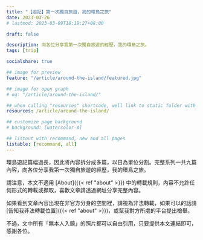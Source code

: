 ```yaml
---
title: "【遊記】第一次獨自旅遊，我的環島之旅"
date: 2023-03-26
# lastmod: 2023-03-09T18:19:27+08:00

draft: false

description: 向各位分享我第一次獨自旅遊的經歷，我的環島之旅。
tags: [trip]

socialshare: true

## image for preview
feature: "/article/around-the-island/featured.jpg"

## image for open graph
# og: "/article/around-the-island/"

## when calling "resources" shortcode, well link to static folder with this path 
resources: /article/around-the-island/

## customize page background
# background: [watercolor-A] 

## listout with recommand, new and all pages
listable: [recommand, all]
---
```


<!-- &nbsp; -->

<!-- [text]({{ ref "relpath" }})。 -->

環島遊記篇幅過長，因此將內容拆分成多篇，以日為單位分割。完整系列一共九篇內容，向各位分享我第一次獨自旅遊的經歷，我的環島之旅。

<!--more-->

請注意，本文不適用 [About]({{< ref "about" >}}) 中的轉載規則，內容不允許任何形式的轉載或擷取，喜歡文章請透過網址分享完整內容。

如果看到文章內容出現在非官方分身的空間裡，請視為非法轉載，如果可以的話請[告知我非法轉載位置]({{< ref "about" >}})，或幫我對方所處的平台提出檢舉。

不過，文中所有「無本人入鏡」的照片都可以自由引用，只要提供本文連結即可，感謝各位。